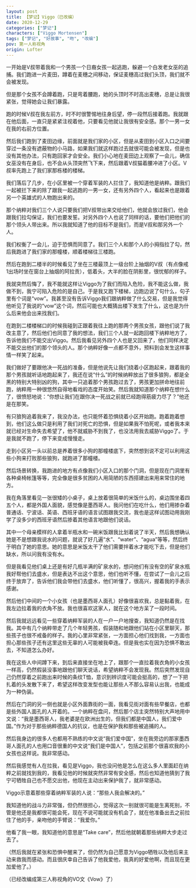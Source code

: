 ```yaml
---
layout: post
title: 【梦记】Viggo（已改编）
date: 2020-12-29
categories: ["梦记"]
characters: ["Viggo Mortensen"]
tags: ["梦记", "好故事", "吻", "改编"]
pov: 第一人称视角
origin: Lofter
---
```


一开始是V叔带着我和一个男孩一个日裔女孩一起逃跑，躲避一个白发老女巫的追捕。我们跑进一片麦田，蹲着在麦穗之间移动，保证麦穗高过我们头顶，我们就不会被发现。

但是那个女孩不会蹲着跑，只是弯着腰跑，她的头顶时不时高出麦穗，总是让我很紧张，觉得她会让我们暴露。

跑的时候V叔在我左前方，时不时很警惕地往身后望，停一段然后接着跑。我就跟在他后面，一直只是紧紧注视着他，只要看见他就让我很有安全感。那个一男一女在我的右前方位置。

然后我们跑到了麦田边缘，前面就是我们家的小区，但是从麦田到小区入口之间要穿过一条没有遮蔽物的小马路，如果我们就这样跑过去就很可能会被发现，但是也没有其他办法，只有跑回家才会安全。我们小心地在麦田边上观察了一会儿，确信女巫没有在身后，也不会从头顶突然飞下来，然后跟着V叔猫着腰冲进了小区。V叔率先跑上了我们家那栋楼的楼梯。

我们落后了几步，在小区里被一个穿着军装的人拦住了，我知道他是纳粹。跟我们一起被拦下来的除了跟我一起逃跑的一男一女，还有另外四个人，看起来也是跟着另一个英雄式的人物跑出来的。

那个纳粹对我们三个人说只要我们把V叔带出来交给他们，他就会放过我们，他会跟我们拉勾保证，我们也要发誓。对另外四个人也说了同样的话，要他们把他们的那个领头人带出来。所以我就知道了他的目标不是我们，而是V叔和那另外一个人。

我们权衡了一会儿，迫于恐惧而同意了。我们三个人和那个人的小拇指拉了勾，然后我跑进了我们家的那幢楼，顺着楼梯往三楼跑。

然后在跑到二楼半的时候看见了坐在三楼最顶上一级台阶上抽烟的V叔（有点像戒1出场时坐在窗台上抽烟的阿拉贡），低着头，大半的脸在阴影里，很忧郁的样子。

我就突然后悔了，我不能就这样让Viggo为了我们而陷入危险，我不能这么做，我做不到，我宁可陷入危险的是自己。于是我又跑下楼梯，边跑边说了句什么，句子里有个词是“vow”。我甚至没有告诉Viggo我们跟纳粹做了什么交易，但是我觉得他听见了我说的“vow”这个词，然后可能也大概猜出楼下发生了什么，这也是为什么后来他会出来找我们。

在跑到二楼楼梯口的时候我碰到正跟着我往上跑的那两个男孩女孩，跟他们说了我改主意了，然后他们也同意了我的想法，我们三个人就一起跑回楼下纳粹地方了，告诉他我们不能交出Viggo。然后我看见另外四个人也是又回来了，他们同样决定不能交出他们的那个领头的人。那个纳粹好像一点都不意外，预料到会发生这样事情一样笑了起来。

我们做好了要跟他决一死战的准备，但是他说先让我们绕着小区跑起来，跟着我的那个男孩就听话地跑起来了，我还在说“什么”的时候纳粹放出了很多狼狗，都是全黑的特别大特别凶的狗，其中一只追着那个男孩跑过去了，男孩更加拼命地往前跑，纳粹用一种很悠然自得地看戏的态度开始笑。然后我就知道那个纳粹在想什么了，很愤怒地说：“你想让我们在跟你决一死战之前就已经跑得筋疲力尽了？”他还是在那笑。

有只狼狗追着我来了，我没办法，也只能怀着恐惧绕着小区开始跑。跑着跑着想到，他们这么做只是利用了我们对死亡的恐惧，但是如果我不怕死呢，或者我本来就已经对生命失去希望了，他不就威胁不到我了，也没法用我去威胁Viggo了。于是我就不跑了，停下来变成慢慢走。

走到小区另一头以前总是养着很多小狗的那幢楼底下，突然想到说不定可以利用这些小狗来打败那些狼狗，就跑进了那幢楼。

然后场景转换，我跑进的地方有点像我们小区入口的那个门洞，但是现在门洞里有各种桌椅帐篷等等，完全像是很多贫困的人用简陋的东西搭建出来用来常住的地方。

我在角落里看见一张很矮的小桌子，桌上放着很简单的米饭什么的，桌边围坐着四五个人，都是外国人面貌，感觉像是墨西哥人。我问他们在吃什么，他们用掺杂着普通话、宁波话、英语、西班牙语的语言试图跟我交流，我也是这样试图动用我刚学了没多少的西班牙语然后掺着其他语言地跟他们说话。

其中一个母亲模样的人拿着半瓶水和一碗米饭跟我比划着说了半天，然后我想确认她是不是想跟我说水的问题，就说了好几遍“水”、“water”、“agua”等等，然后终于明白了她的意思。她的意思是米饭太干了他们需要拌着水才能吃下去，但是他们缺水，所以问我有没有水。

但是我看见他们桌上还是有好几瓶半满的矿泉水的，想问他们有没有空的矿泉水瓶我好帮他们去盛水，但是表达不出这个意思，他们也听不懂，在尝试了一会儿之后终于放弃了，告诉他们我会带他们去盛水，他们听懂了，很高兴，握着我的手表示感谢。

然后他们中间的一个小女孩（也是墨西哥人面孔）好像很喜欢我，总是黏着我，在我左边拉着我的衣角不放。我也很喜欢这家人，就在这个地方呆了一段时间。

然后我就远远看见一些穿着纳粹军装的人在一户一户地搜查，我知道仍然是在找我。其中有几个纳粹带走了几个年轻男孩，假装随和地跟他们站在小区里聊天，那些孩子也很不戒备的样子。我的心里非常紧张，一方面担心他们找到我，一方面也担心那些孩子还有这里这些无辜的人可能被我牵连。但是我也实在因为恐惧不敢出去，不知道怎么办好。

我在这些人中间蹲下来，到后来直接坐在地上了，跟那个一直拉着我衣角的小女孩一样高，仍然假装没事地跟他们聊天说话，希望纳粹不会发现我。然后突然发现自己仍然穿着之前跑出来时候的条纹T恤，意识到辨识度可能会挺高的，想了一下把扎着的头发散下来了，希望这样改变发型也能让那些人不那么容易认出我，也能成为一种伪装。

然后在门洞的另一侧也就是小区外面靠街的一面，我看见街对面有些早餐店，也都是些外国人面孔的人开着的。一个纳粹在盘问，然后那个店主突然特别大声地用中文说：“我是墨西哥人，我老婆是在欧洲出生的，但我们都是中国人，我们爱中国。”作为对于那些纳粹德国人的抗议，也是在保护我和那些被追捕的人。

然后我身边的很多人也都用不熟练的中文说“我们爱中国”，坐在我旁边的那家墨西哥人面孔的人也用口音很重的中文说“我们是中国人”，包括之前那个很喜欢我的小女孩也这样说。我非常感动。

然后我感觉有人在拉我，看见是Viggo，我也没问他是怎么在这么多人里面赶在纳粹之前就找到我的，我看见他的时候就突然非常有安全感，然后也知道他猜到了我宁可牺牲自己也不愿交出他，他现在主动出来保护我了，就非常感动。

Viggo示意着那些穿着纳粹军装的人说：“那些人我会解决的。”

我知道他的战斗力非常强，但仍然很担心，觉得这次一别就很可能是生离死别，不管是他还是我都很可能会死，现在不说可能就没有机会了，就在他准备出去之前拉住了他的手，亲吻他的手臂说：“我爱你。”

他看了我一眼，我知道他的意思是“Take care”，然后他就朝着那些纳粹大步走过去了。

（然后我就在紧张和恐惧中醒来了，但仍然为自己愿意为Viggo牺牲以及他后来主动来救我而感动。而且很庆幸自己告诉了他我爱他，我真的好爱他啊，而且现在更加爱他了。）

（已经改编成第三人称视角的VO文《Vow》了）
